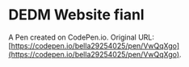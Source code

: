# DEDM Website fianl

A Pen created on CodePen.io. Original URL: [https://codepen.io/bella29254025/pen/VwQqXgo](https://codepen.io/bella29254025/pen/VwQqXgo).

